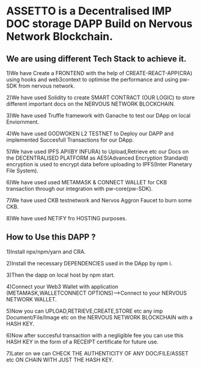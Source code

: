 # ASSETTO is a Decentralised IMP DOC storage DAPP Build on Nervous Network Blockchain.



 ## We are using different Tech Stack to achieve it.

 1)We have Create a FRONTEND with the help of CREATE-REACT-APP(CRA) using hooks and web3context to optimise the performance and 
   using pw-SDK from nervous network.

 2)We have used Solidity to create SMART CONTRACT (OUR LOGIC) to store different important docs on the NERVOUS NETWORK BLOCKCHAIN.

 3)We have used Truffle framework with Ganache to test our DApp on local Enviornment.

 4)We have used GODWOKEN L2 TESTNET to Deploy our DAPP and implemented Succesfull Transactions for our DApp.

 5)We have used IPFS API(BY INFURA) to Upload,Retrieve etc our Docs on the DECENTRALISED PLATFORM as AES(Advanced Encryption Standard) 
   encryption is used to encrypt data before uploading to IPFS(Inter Planetary File System).
 
 6)We have used used METAMASK & CONNECT WALLET for CKB transaction through our integration with pw-core(pw-SDK).
 
 7)We have used CKB testnetwork and Nervos Aggron Faucet to burn some CKB.

 8)We have used NETIFY fro HOSTING purposes.
 
 
 
 ## How to Use this DAPP ?
 
 1)Install npx/npm/yarn and CRA.
 
 2)Install the necessary DEPENDENCIES used in the DApp by npm i.
 
 3)Then the dapp on local host by npm start.
 
 4)Connect your Web3 Wallet with application (METAMASK,WALLETCONNECT OPTIONS)-->Connect to your NERVOUS NETWORK WALLET. 
 
 5)Now you can UPLOAD,RETRIEVE,CREATE,STORE etc any imp Document/File/Image etc on the NERVOUS NETWORK BLOCKCHAIN with a HASH KEY.
 
 6)Now after succesful transaction with a negligible fee you can use this HASH KEY in the form of a RECEIPT certificate for future use.
 
 7)Later on we can CHECK THE AUTHENTICITY OF ANY DOC/FILE/ASSET etc ON CHAIN WITH JUST THE HASH KEY.



